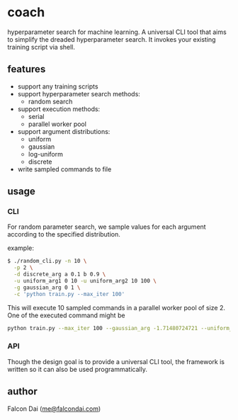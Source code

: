 # coach
hyperparameter search for machine learning. A universal CLI tool that aims to simplify the dreaded hyperparameter search. It invokes your existing training script via shell.

## features
- support any training scripts
- support hyperparameter search methods:
  - random search
- support execution methods:
  - serial
  - parallel worker pool
- support argument distributions:
  - uniform
  - gaussian
  - log-uniform
  - discrete
- write sampled commands to file


## usage

### CLI
For random parameter search, we sample values for each argument according to the specified distribution.

example:
```bash
$ ./random_cli.py -n 10 \
  -p 2 \
  -d discrete_arg a 0.1 b 0.9 \
  -u uniform_arg1 0 10 -u uniform_arg2 10 100 \
  -g gaussian_arg 0 1 \
  -c 'python train.py --max_iter 100'
```
This will execute 10 sampled commands in a parallel worker pool of size 2. One of the executed command might be
```bash
python train.py --max_iter 100 --gaussian_arg -1.71480724721 --uniform_arg2 25.1213987881 --uniform_arg1 3.91206703391 --discrete_arg b
```

### API
Though the design goal is to provide a universal CLI tool, the framework is written so it can also be used programmatically.

## author
Falcon Dai (me@falcondai.com)
